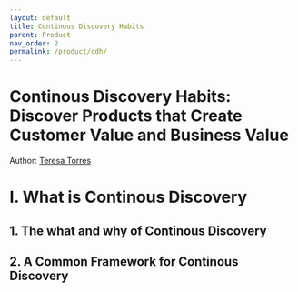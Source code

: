 ```yaml
---
layout: default
title: Continous Discovery Habits
parent: Product
nav_order: 2
permalink: /product/cdh/
---
```


# Continous Discovery Habits: Discover Products that Create Customer Value and Business Value

Author: [Teresa Torres](https://www.amazon.ca/Teresa-Torres/e/B094Q5BF2W/)

# I. What is Continous Discovery

## 1. The what and why of Continous Discovery



## 2. A Common Framework for Continous Discovery



